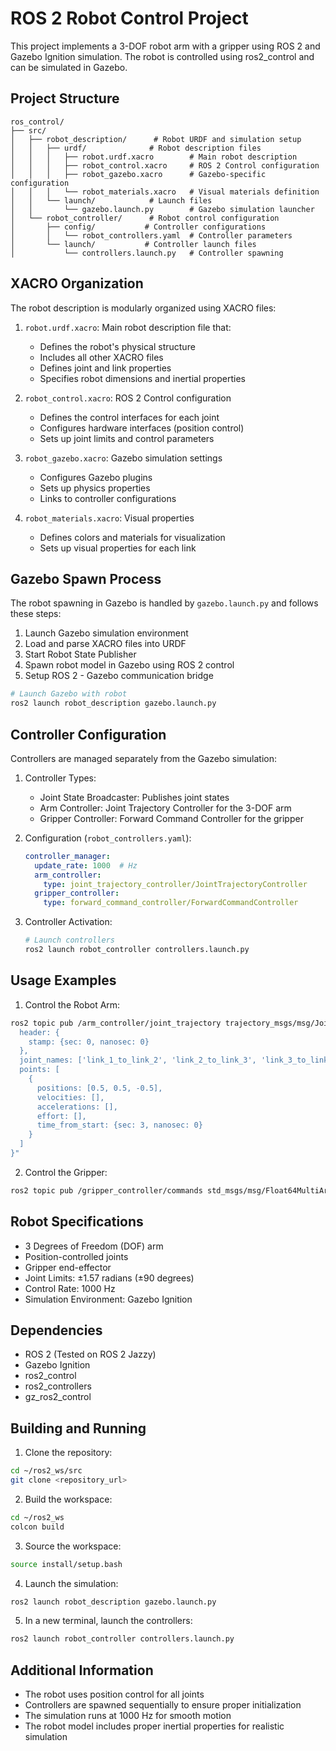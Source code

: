 # ROS 2 Robot Control Project

This project implements a 3-DOF robot arm with a gripper using ROS 2 and Gazebo Ignition simulation. The robot is controlled using ros2_control and can be simulated in Gazebo.

## Project Structure

```
ros_control/
├── src/
│   ├── robot_description/      # Robot URDF and simulation setup
│   │   ├── urdf/              # Robot description files
│   │   │   ├── robot.urdf.xacro        # Main robot description
│   │   │   ├── robot_control.xacro     # ROS 2 Control configuration
│   │   │   ├── robot_gazebo.xacro      # Gazebo-specific configuration
│   │   │   └── robot_materials.xacro   # Visual materials definition
│   │   └── launch/            # Launch files
│   │       └── gazebo.launch.py        # Gazebo simulation launcher
│   └── robot_controller/      # Robot control configuration
│       ├── config/           # Controller configurations
│       │   └── robot_controllers.yaml  # Controller parameters
│       └── launch/           # Controller launch files
│           └── controllers.launch.py   # Controller spawning
```

## XACRO Organization

The robot description is modularly organized using XACRO files:

1. `robot.urdf.xacro`: Main robot description file that:
   - Defines the robot's physical structure
   - Includes all other XACRO files
   - Defines joint and link properties
   - Specifies robot dimensions and inertial properties

2. `robot_control.xacro`: ROS 2 Control configuration
   - Defines the control interfaces for each joint
   - Configures hardware interfaces (position control)
   - Sets up joint limits and control parameters

3. `robot_gazebo.xacro`: Gazebo simulation settings
   - Configures Gazebo plugins
   - Sets up physics properties
   - Links to controller configurations

4. `robot_materials.xacro`: Visual properties
   - Defines colors and materials for visualization
   - Sets up visual properties for each link

## Gazebo Spawn Process

The robot spawning in Gazebo is handled by `gazebo.launch.py` and follows these steps:

1. Launch Gazebo simulation environment
2. Load and parse XACRO files into URDF
3. Start Robot State Publisher
4. Spawn robot model in Gazebo using ROS 2 control
5. Setup ROS 2 - Gazebo communication bridge

```python
# Launch Gazebo with robot
ros2 launch robot_description gazebo.launch.py
```

## Controller Configuration

Controllers are managed separately from the Gazebo simulation:

1. Controller Types:
   - Joint State Broadcaster: Publishes joint states
   - Arm Controller: Joint Trajectory Controller for the 3-DOF arm
   - Gripper Controller: Forward Command Controller for the gripper

2. Configuration (`robot_controllers.yaml`):
   ```yaml
   controller_manager:
     update_rate: 1000  # Hz
     arm_controller:
       type: joint_trajectory_controller/JointTrajectoryController
     gripper_controller:
       type: forward_command_controller/ForwardCommandController
   ```

3. Controller Activation:
   ```python
   # Launch controllers
   ros2 launch robot_controller controllers.launch.py
   ```

## Usage Examples

1. Control the Robot Arm:
```bash
ros2 topic pub /arm_controller/joint_trajectory trajectory_msgs/msg/JointTrajectory "{
  header: {
    stamp: {sec: 0, nanosec: 0}
  },
  joint_names: ['link_1_to_link_2', 'link_2_to_link_3', 'link_3_to_link_4'],
  points: [
    {
      positions: [0.5, 0.5, -0.5],
      velocities: [],
      accelerations: [],
      effort: [],
      time_from_start: {sec: 3, nanosec: 0}
    }
  ]
}"
```

2. Control the Gripper:
```bash
ros2 topic pub /gripper_controller/commands std_msgs/msg/Float64MultiArray "data: [0.5]"
```

## Robot Specifications

- 3 Degrees of Freedom (DOF) arm
- Position-controlled joints
- Gripper end-effector
- Joint Limits: ±1.57 radians (±90 degrees)
- Control Rate: 1000 Hz
- Simulation Environment: Gazebo Ignition

## Dependencies

- ROS 2 (Tested on ROS 2 Jazzy)
- Gazebo Ignition
- ros2_control
- ros2_controllers
- gz_ros2_control

## Building and Running

1. Clone the repository:
```bash
cd ~/ros2_ws/src
git clone <repository_url>
```

2. Build the workspace:
```bash
cd ~/ros2_ws
colcon build
```

3. Source the workspace:
```bash
source install/setup.bash
```

4. Launch the simulation:
```bash
ros2 launch robot_description gazebo.launch.py
```

5. In a new terminal, launch the controllers:
```bash
ros2 launch robot_controller controllers.launch.py
```

## Additional Information

- The robot uses position control for all joints
- Controllers are spawned sequentially to ensure proper initialization
- The simulation runs at 1000 Hz for smooth motion
- The robot model includes proper inertial properties for realistic simulation
